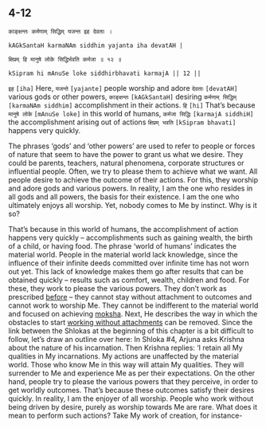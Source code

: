 ## 4-12


```shloka-sa
काङ्क्षन्तः कर्मणाम् सिद्धिम् यजन्त इह देवताः ।
```
```shloka-sa-hk
kAGkSantaH karmaNAm siddhim yajanta iha devatAH |
```
```shloka-sa
क्षिप्रम् हि मानुषे लोके सिद्धिर्भवति कर्मजा ॥ १२ ॥
```
```shloka-sa-hk
kSipram hi mAnuSe loke siddhirbhavati karmajA || 12 ||
```

`इह` `[iha]` Here, `यजन्ते` `[yajante]` people worship and adore `देवताः` `[devatAH]` various gods or other powers, `काङ्क्षन्तः` `[kAGkSantaH]` desiring `कर्मणाम् सिद्धिम्` `[karmaNAm siddhim]` accomplishment in their actions. `हि` `[hi]` That’s because `मानुषे लोके` `[mAnuSe loke]` in this world of humans, `कर्मजा सिद्धिः` `[karmajA siddhiH]` the accomplishment arising out of actions `क्षिप्रम् भवति` `[kSipram bhavati]` happens very quickly.

<a name='gods_and_other_powers'></a>The phrases ‘gods’ and ‘other powers’ are used to refer to people or forces of nature that seem to have the power to grant us what we desire. They could be parents, teachers, natural phenomena, corporate structures or influential people. Often, we try to please them to achieve what we want.
All people desire to achieve the outcome of their actions. For this, they worship and adore gods and various powers. In reality, I am the one who resides in all gods and all powers, the basis for their existence. I am the one who ultimately enjoys all worship. Yet, nobody comes to Me by instinct. Why is it so?



That’s because in this world of humans, the accomplishment of action happens very quickly – accomplishments such as gaining wealth, the birth of a child, or having food.
The phrase ‘world of humans’ indicates the material world. People in the material world lack knowledge, since the influence of their infinite deeds committed over infinite time has not worn out yet. This lack of knowledge makes them go after results that can be obtained quickly – results such as comfort, wealth, children and food. For these, they work to please the various powers. They don’t work as prescribed [before](karmayoga) – they cannot stay without attachment to outcomes and cannot work to worship Me. They cannot be indifferent to the material world and focused on achieving [moksha](Moksha).
Next, He describes the way in which the obstacles to start [working without attachments](karmayoga) can be removed.
Since the link between the Shlokas at the beginning of this chapter is a bit difficult to follow, let’s draw an outline over here: In Shloka #4, Arjuna asks Krishna about the nature of his incarnation. Then Krishna replies: ‘I retain all My qualities in My incarnations. My actions are unaffected by the material world. Those who know Me in this way will attain My qualities. They will surrender to Me and experience Me as per their expectations. On the other hand, people try to please the various powers that they perceive, in order to get worldly outcomes. That’s because these outcomes satisfy their desires quickly. In reality, I am the enjoyer of all worship. People who work without being driven by desire, purely as worship towards Me are rare. 
What does it mean to perform such actions? Take My work of creation, for instance- 

